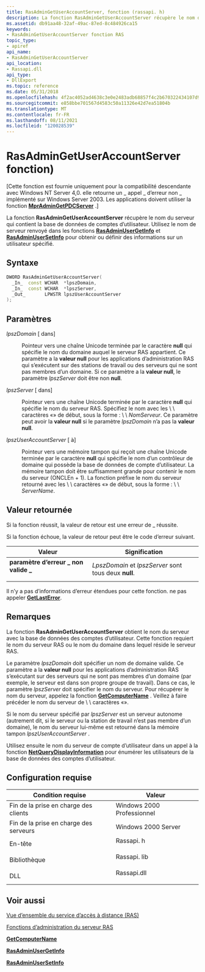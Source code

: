 ```yaml
---
title: RasAdminGetUserAccountServer, fonction (rassapi. h)
description: La fonction RasAdminGetUserAccountServer récupère le nom du serveur qui contient la base de données de comptes d’utilisateur. Utilisez le nom de serveur renvoyé dans les fonctions RasAdminUserGetInfo et RasAdminUserSetInfo pour obtenir ou définir des informations sur un utilisateur spécifié.
ms.assetid: db91aa48-32af-49ac-87ed-8c484926ca15
keywords:
- RasAdminGetUserAccountServer fonction RAS
topic_type:
- apiref
api_name:
- RasAdminGetUserAccountServer
api_location:
- Rassapi.dll
api_type:
- DllExport
ms.topic: reference
ms.date: 05/31/2018
ms.openlocfilehash: 4f2ac4052ad4638c3e0e2483adb68857f4c2b670322434107d93100b6a177855
ms.sourcegitcommit: e858bbe701567d4583c50a11326e42d7ea51804b
ms.translationtype: MT
ms.contentlocale: fr-FR
ms.lasthandoff: 08/11/2021
ms.locfileid: "120028539"
---
```

# <a name="rasadmingetuseraccountserver-function"></a>RasAdminGetUserAccountServer fonction)

\[Cette fonction est fournie uniquement pour la compatibilité descendante avec Windows NT Server 4,0. elle retourne un \_ appel \_ d’erreur non \_ implémenté sur Windows Server 2003. Les applications doivent utiliser la fonction [**MprAdminGetPDCServer**](/windows/desktop/api/Mprapi/nf-mprapi-mpradmingetpdcserver) .\]

La fonction **RasAdminGetUserAccountServer** récupère le nom du serveur qui contient la base de données de comptes d’utilisateur. Utilisez le nom de serveur renvoyé dans les fonctions [**RasAdminUserGetInfo**](rasadminusergetinfo.md) et [**RasAdminUserSetInfo**](rasadminusersetinfo.md) pour obtenir ou définir des informations sur un utilisateur spécifié.

## <a name="syntax"></a>Syntaxe


```C++
DWORD RasAdminGetUserAccountServer(
  _In_  const WCHAR  *lpszDomain,
  _In_  const WCHAR  *lpszServer,
  _Out_       LPWSTR lpszUserAccountServer
);
```



## <a name="parameters"></a>Paramètres

<dl> <dt>

*lpszDomain* \[ dans\]
</dt> <dd>

Pointeur vers une chaîne Unicode terminée par le caractère **null** qui spécifie le nom du domaine auquel le serveur RAS appartient. Ce paramètre a la **valeur null** pour les applications d’administration RAS qui s’exécutent sur des stations de travail ou des serveurs qui ne sont pas membres d’un domaine. Si ce paramètre a la **valeur null**, le paramètre *lpszServer* doit être non **null**.

</dd> <dt>

*lpszServer* \[ dans\]
</dt> <dd>

Pointeur vers une chaîne Unicode terminée par le caractère **null** qui spécifie le nom du serveur RAS. Spécifiez le nom avec les \\ \\ caractères «» de début, sous la forme : \\ \\ *NomServeur*. Ce paramètre peut avoir la **valeur null** si le paramètre *lpszDomain* n’a pas la **valeur null**.

</dd> <dt>

*lpszUserAccountServer* \[ à\]
</dt> <dd>

Pointeur vers une mémoire tampon qui reçoit une chaîne Unicode terminée par le caractère **null** qui spécifie le nom d’un contrôleur de domaine qui possède la base de données de compte d’utilisateur. La mémoire tampon doit être suffisamment grande pour contenir le nom du serveur (ONCLEn + 1). La fonction préfixe le nom du serveur retourné avec les \\ \\ caractères «» de début, sous la forme : \\ \\ *ServerName*.

</dd> </dl>

## <a name="return-value"></a>Valeur retournée

Si la fonction réussit, la valeur de retour est une erreur de \_ réussite.

Si la fonction échoue, la valeur de retour peut être le code d’erreur suivant.



| Valeur                                                                                                    | Signification                                                     |
|----------------------------------------------------------------------------------------------------------|-------------------------------------------------------------|
| <dl> <dt>**paramètre d’erreur \_ non valide \_**</dt> </dl> | *LpszDomain* et *lpszServer* sont tous deux **null**.<br/> |



 

Il n’y a pas d’informations d’erreur étendues pour cette fonction. ne pas appeler [**GetLastError**](/windows/desktop/api/errhandlingapi/nf-errhandlingapi-getlasterror).

## <a name="remarks"></a>Remarques

La fonction **RasAdminGetUserAccountServer** obtient le nom du serveur avec la base de données des comptes d’utilisateur. Cette fonction requiert le nom du serveur RAS ou le nom du domaine dans lequel réside le serveur RAS.

Le paramètre *lpszDomain* doit spécifier un nom de domaine valide. Ce paramètre a la **valeur null** pour les applications d’administration RAS s’exécutant sur des serveurs qui ne sont pas membres d’un domaine (par exemple, le serveur est dans son propre groupe de travail). Dans ce cas, le paramètre *lpszServer* doit spécifier le nom du serveur. Pour récupérer le nom du serveur, appelez la fonction [**GetComputerName**](/windows/win32/api/winbase/nf-winbase-getcomputernamea) . Veillez à faire précéder le nom du serveur de \\ \\ caractères «».

Si le nom du serveur spécifié par *lpszServer* est un serveur autonome (autrement dit, si le serveur ou la station de travail n’est pas membre d’un domaine), le nom du serveur lui-même est retourné dans la mémoire tampon *lpszUserAccountServer* .

Utilisez ensuite le nom du serveur de compte d’utilisateur dans un appel à la fonction [**NetQueryDisplayInformation**](/windows/win32/api/lmaccess/nf-lmaccess-netquerydisplayinformation) pour énumérer les utilisateurs de la base de données des comptes d’utilisateur.

## <a name="requirements"></a>Configuration requise



| Condition requise | Valeur |
|----------------------------------|----------------------------------------------------------------------------------------|
| Fin de la prise en charge des clients<br/> | Windows 2000 Professionnel<br/>                                                   |
| Fin de la prise en charge des serveurs<br/> | Windows 2000 Server<br/>                                                         |
| En-tête<br/>                | <dl> <dt>Rassapi. h</dt> </dl>   |
| Bibliothèque<br/>               | <dl> <dt>Rassapi. lib</dt> </dl> |
| DLL<br/>                   | <dl> <dt>Rassapi.dll</dt> </dl> |



## <a name="see-also"></a>Voir aussi

<dl> <dt>

[Vue d’ensemble du service d’accès à distance (RAS)](about-remote-access-service.md)
</dt> <dt>

[Fonctions d’administration du serveur RAS](ras-server-administration-functions.md)
</dt> <dt>

[**GetComputerName**](/windows/win32/api/winbase/nf-winbase-getcomputernamea)
</dt> <dt>

[**RasAdminUserGetInfo**](rasadminusergetinfo.md)
</dt> <dt>

[**RasAdminUserSetInfo**](rasadminusersetinfo.md)
</dt> </dl>

 


